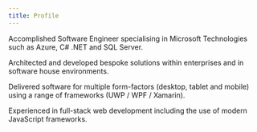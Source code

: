 ```yaml
---
title: Profile
---
```


Accomplished Software Engineer specialising in Microsoft Technologies such as Azure, C# .NET and SQL Server.

Architected and developed bespoke solutions within enterprises and in software house environments.

Delivered software for multiple form-factors (desktop, tablet and mobile) using a range of frameworks (UWP / WPF / Xamarin).

Experienced in full-stack web development including the use of modern JavaScript frameworks.